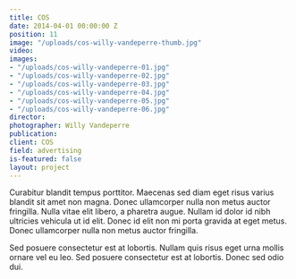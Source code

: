 ```yaml
---
title: COS
date: 2014-04-01 00:00:00 Z
position: 11
image: "/uploads/cos-willy-vandeperre-thumb.jpg"
video: 
images:
- "/uploads/cos-willy-vandeperre-01.jpg"
- "/uploads/cos-willy-vandeperre-02.jpg"
- "/uploads/cos-willy-vandeperre-03.jpg"
- "/uploads/cos-willy-vandeperre-04.jpg"
- "/uploads/cos-willy-vandeperre-05.jpg"
- "/uploads/cos-willy-vandeperre-06.jpg"
director: 
photographer: Willy Vandeperre
publication: 
client: COS
field: advertising
is-featured: false
layout: project
---
```


Curabitur blandit tempus porttitor. Maecenas sed diam eget risus varius blandit sit amet non magna. Donec ullamcorper nulla non metus auctor fringilla. Nulla vitae elit libero, a pharetra augue. Nullam id dolor id nibh ultricies vehicula ut id elit. Donec id elit non mi porta gravida at eget metus. Donec ullamcorper nulla non metus auctor fringilla.

Sed posuere consectetur est at lobortis. Nullam quis risus eget urna mollis ornare vel eu leo. Sed posuere consectetur est at lobortis. Donec sed odio dui.